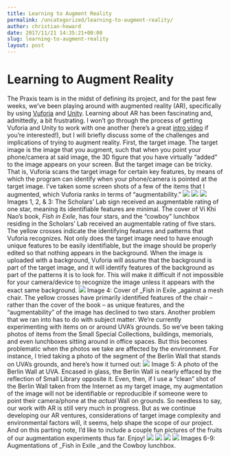 ```yaml
---
title: Learning to Augment Reality
permalink: /uncategorized/learning-to-augment-reality/
author: christian-howard
date: 2017/11/21 14:35:21+00:00
slug: learning-to-augment-reality
layout: post
---
```


# Learning to Augment Reality

The Praxis team is in the midst of defining its project, and for the past few weeks, we’ve been playing around with augmented reality (AR), specifically by using [Vuforia](https://www.vuforia.com/) and [Unity](https://unity3d.com/). Learning about AR has been fascinating and, admittedly, a bit frustrating. I won’t go through the process of getting Vuforia and Unity to work with one another (here’s a great [intro video](https://www.youtube.com/watch?v=mjNAPCFaZ9Y) if you’re interested!), but I will briefly discuss some of the challenges and implications of trying to augment reality. First, the target image. The target image is the image that you augment, such that when you point your phone/camera at said image, the 3D figure that you have virtually “added” to the image appears on your screen. But the target image can be tricky. That is, Vuforia scans the target image for certain key features, by means of which the program can identify when your phone/camera is pointed at the target image. I’ve taken some screen shots of a few of the items that I augmented, which Vuforia ranks in terms of “augmentability.” ![](/wp-content/uploads/2017/11/Screen-Shot-2017-11-21-at-12.34.03-PM-300x166.png) ![](http://scholarslab.org/wp-content/uploads/2017/11/Screen-Shot-2017-11-21-at-12.33.12-PM-300x200.png) ![](http://scholarslab.org/wp-content/uploads/2017/11/Screen-Shot-2017-11-21-at-12.33.47-PM-300x211.png) Images 1, 2, & 3: The Scholars’ Lab sign received an augmentable rating of one star, meaning its identifiable features are minimal. The cover of Vi Khi Nao’s book, _Fish in Exile_, has four stars, and the “cowboy” lunchbox residing in the Scholars’ Lab received an augmentable rating of five stars. The yellow crosses indicate the identifying features and patterns that Vuforia recognizes. Not only does the target image need to have enough unique features to be easily identifiable, but the image should be properly edited so that nothing appears in the background. When the image is uploaded with a background, Vuforia will assume that the background is part of the target image, and it will identify features of the background as part of the patterns it is to look for. This will make it difficult if not impossible for your camera/device to recognize the image unless it appears with the exact same background. ![](http://scholarslab.org/wp-content/uploads/2017/11/Screen-Shot-2017-11-21-at-1.38.36-PM-300x207.png) Image 4: Cover of _Fish in Exile _against a mesh chair. The yellow crosses have primarily identified features of the chair – rather than the cover of the book – as unique features, and the “augmentability” of the image has declined to two stars. Another problem that we ran into has to do with subject matter. We’re currently experimenting with items on or around UVA’s grounds. So we’ve been taking photos of items from the Small Special Collections, buildings, memorials, and even lunchboxes sitting around in office spaces. But this becomes problematic when the photos we take are affected by the environment. For instance, I tried taking a photo of the segment of the Berlin Wall that stands on UVA’s grounds, and here’s how it turned out: ![](http://scholarslab.org/wp-content/uploads/2017/11/2017-11-17-08.59.46-300x169.jpg) Image 5: A photo of the Berlin Wall at UVA. Encased in glass, the Berlin Wall is nearly effaced by the reflection of Small Library opposite it. Even, then, if I use a “clean” shot of the Berlin Wall taken from the Internet as my target image, my augmentation of the image will not be identifiable or reproducible if someone were to point their camera/phone at the _actual_ Wall on grounds. So needless to say, our work with AR is still very much in progress. But as we continue developing our AR ventures, considerations of target image complexity and environmental factors will, it seems, help shape the scope of our project. And on this parting note, I’d like to include a couple fun pictures of the fruits of our augmentation experiments thus far. Enjoy! ![](http://scholarslab.org/wp-content/uploads/2017/11/Screen-Shot-2017-11-07-at-1.57.40-PM-300x170.png) ![](http://scholarslab.org/wp-content/uploads/2017/11/Screen-Shot-2017-11-07-at-1.54.13-PM-300x214.png) ![](http://scholarslab.org/wp-content/uploads/2017/11/Screen-Shot-2017-11-21-at-11.44.18-AM-300x192.png) ![](http://scholarslab.org/wp-content/uploads/2017/11/Screen-Shot-2017-11-21-at-11.45.41-AM-300x176.png) Images 6-9: Augmentations of _Fish in Exile _and the Cowboy lunchbox.
